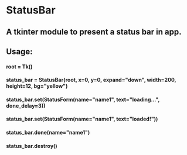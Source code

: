 # StatusBar
## A tkinter module to present a status bar in app.

## Usage:
#### root = Tk()
#### status_bar = StatusBar(root, x=0, y=0, expand="down", width=200, height=12, bg="yellow")
#### status_bar.set(StatusForm(name="name1", text="loading...", done_delay=3))
#### status_bar.set(StatusForm(name="name1", text="loaded!"))
#### status_bar.done(name="name1")
#### status_bar.destroy()
